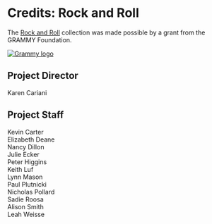 # Credits: Rock and Roll
  
The [Rock and Roll](/collections/rock-and-roll/interviews) collection was made possible by a grant from the GRAMMY Foundation.

<a href="http://www.grammy.org"><img src="https://s3.amazonaws.com/openvault.wgbh.org/logos/Grammy.jpg"
 alt="Grammy logo" title="Grammy"></a>

## Project Director 
Karen Cariani

## Project Staff
Kevin Carter<br/>
Elizabeth Deane<br/>
Nancy Dillon<br/>
Julie Ecker<br/>
Peter Higgins<br/>
Keith Luf<br/>
Lynn Mason<br/>
Paul Plutnicki<br/>
Nicholas Pollard<br/>
Sadie Roosa<br/>
Alison Smith<br/>
Leah Weisse<br/>



